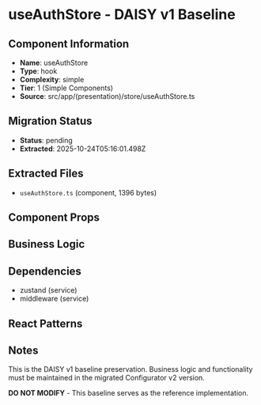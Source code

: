 # useAuthStore - DAISY v1 Baseline

## Component Information

- **Name**: useAuthStore
- **Type**: hook
- **Complexity**: simple
- **Tier**: 1 (Simple Components)
- **Source**: src/app/(presentation)/store/useAuthStore.ts

## Migration Status

- **Status**: pending
- **Extracted**: 2025-10-24T05:16:01.498Z

## Extracted Files

- `useAuthStore.ts` (component, 1396 bytes)

## Component Props



## Business Logic



## Dependencies

- zustand (service)
- middleware (service)

## React Patterns



## Notes

This is the DAISY v1 baseline preservation. Business logic and functionality
must be maintained in the migrated Configurator v2 version.

**DO NOT MODIFY** - This baseline serves as the reference implementation.
